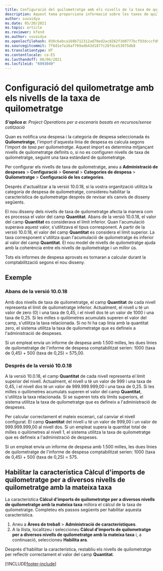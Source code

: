 ```yaml
---
title: Configuració del quilometratge amb els nivells de la taxa de quilometratge
description: Aquest tema proporciona informació sobre les taxes de quilometratge i els nivells de taxa de quilometratge.
author: suvaidya
ms.date: 05/20/2021
ms.topic: article
ms.reviewer: kfend
ms.author: suvaidya
ms.openlocfilehash: 030c6abca169b712312ad70ed2ac8262f3d0777bcf93dcccfd956f2f9e0ea77c
ms.sourcegitcommit: 7f8d1e7a16af769adb43d1877c28fdce53975db8
ms.translationtype: HT
ms.contentlocale: ca-ES
ms.lasthandoff: 08/06/2021
ms.locfileid: "6993049"
---
```

# <a name="set-up-mileage-using-mileage-rate-tiers"></a>Configuració del quilometratge amb els nivells de la taxa de quilometratge

_**S'aplica a:** Project Operations per a escenaris basats en recursos/sense cotització_

Quan es notifica una despesa i la categoria de despesa seleccionada és **Quilometratge**, l'import d'aquesta línia de despesa es calcula segons l'import de *taxa per quilometratge*. Aquest import es determina mitjançant nivells de quilometratge definits o, si no es configuren nivells de taxa de quilometratge, seguint una taxa estàndard de quilometratge. 

Per configurar els nivells de taxa de quilometratge, aneu a **Administració de despeses** > **Configuració** > **General** > **Categories de despesa** > **Quilometratge** > **Configuració de les categories**.

Després d'actualitzar a la versió 10.0.18, si la vostra organització utilitza la categoria de despesa de quilometratge, considereu habilitar la característica de quilometratge després de revisar els canvis de disseny següents. 

El nou disseny dels nivells de taxa de quilometratge afecta la manera com es processa el valor del camp **Quantitat**. Abans de la versió 10.0.18, el valor del camp **Quantitat** es considerava el límit inferior. Quan l'acumulació superava aquest valor, s'utilitzava el tipus corresponent.  A partir de la versió 10.0.18, el valor del camp **Quantitat** es considera el límit superior. La taxa corresponent s'utilitza quan l'acumulació de quilometratge és inferior al valor del camp **Quantitat**.  El nou model de nivells de quilometratge ajuda amb la coherència entre els nivells de quilometratge i un millor ús.   

Tots els informes de despesa aprovats es tornaran a calcular durant la comptabilització segons el nou disseny.

## <a name="example"></a>Exemple
 
### <a name="before-version-10018"></a>Abans de la versió 10.0.18
Amb dos nivells de taxa de quilometratge, el camp **Quantitat** de cada nivell representa el límit de quilometratge inferior. Actualment, el nivell u té un valor de zero (0) i una taxa de 0,45, i el nivell dos té un valor de 1000 i una taxa de 0,25. Si les milles o quilòmetres acumulats superen el valor del camp, s'utilitza la taxa relacionada. Si no hi ha cap línia amb la quantitat zero, el sistema utilitza la taxa de quilometratge que es defineix a l'administració de despeses. 
 
Si un empleat envia un informe de despesa amb 1.500 milles, les dues línies de quilometratge de l'informe de despesa comptabilitzat serien: 1000 (taxa de 0,45) + 500 (taxa de 0,25) = 575,00.

### <a name="after-version-10018"></a>Després de la versió 10.0.18
A la versió 10.0.18, el camp **Quantitat** de cada nivell representa el límit superior del nivell. Actualment, el nivell u té un valor de 999 i una taxa de 0,45, i el nivell dos té un valor de 999.999.999,00 i una taxa de 0,25. Si les milles o quilòmetres acumulats superen el valor del camp **Quantitat**, s'utilitza la taxa relacionada. Si se superen tots els límits superiors, el sistema utilitza la taxa de quilometratge que es defineix a l'administració de despeses. 
 
Per calcular correctament el mateix escenari, cal canviar el nivell configurat. El camp **Quantitat** del nivell u té un valor de 999,00 i un valor de 999.999.999,00 al nivell dos. Si un empleat supera la quantitat total de milles o quilòmetres al nivell 1, el sistema utilitza la taxa de quilometratge que es defineix a l'administració de despeses. 
  
Si un empleat envia un informe de despesa amb 1.500 milles, les dues línies de quilometratge de l'informe de despesa comptabilitzat serien: 1000 (taxa de 0,45) + 500 (taxa de 0,25) = 575.

## <a name="enable-the-mileage-amount-calculation-for-multiple-mileage-tiers-with-same-rate-feature"></a>Habilitar la característica Càlcul d'imports de quilometratge per a diversos nivells de quilometratge amb la mateixa taxa

La característica **Càlcul d'imports de quilometratge per a diversos nivells de quilometratge amb la mateixa taxa** millora el càlcul de la taxa de quilometratge. Completeu els passos següents per habilitar aquesta característica.

1. Aneu a **Àrees de treball** > **Administració de característiques**. 
2. A la llista, localitzeu i seleccioneu **Càlcul d'imports de quilometratge per a diversos nivells de quilometratge amb la mateixa taxa** i, a continuació, seleccioneu **Habilita ara**.

Després d'habilitar la característica, restabliu els nivells de quilometratge per reflectir correctament el valor del camp **Quantitat**. 


[!INCLUDE[footer-include](../includes/footer-banner.md)]

